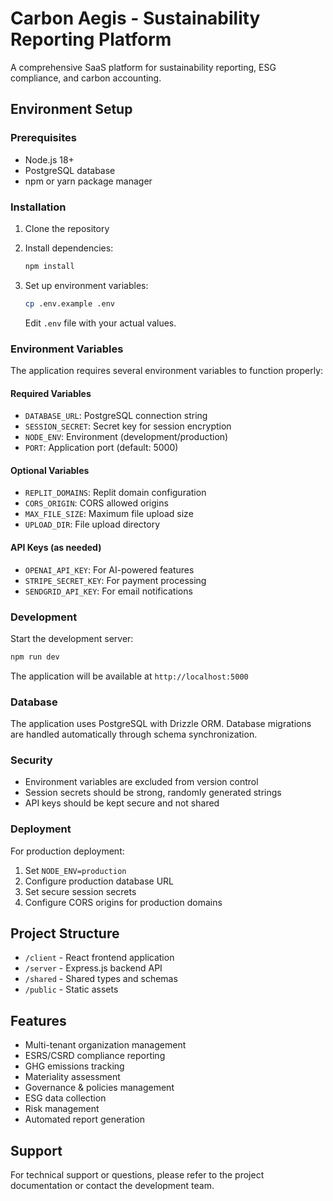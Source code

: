 # Carbon Aegis - Sustainability Reporting Platform

A comprehensive SaaS platform for sustainability reporting, ESG compliance, and carbon accounting.

## Environment Setup

### Prerequisites

- Node.js 18+ 
- PostgreSQL database
- npm or yarn package manager

### Installation

1. Clone the repository
2. Install dependencies:
   ```bash
   npm install
   ```

3. Set up environment variables:
   ```bash
   cp .env.example .env
   ```
   Edit `.env` file with your actual values.

### Environment Variables

The application requires several environment variables to function properly:

#### Required Variables

- `DATABASE_URL`: PostgreSQL connection string
- `SESSION_SECRET`: Secret key for session encryption
- `NODE_ENV`: Environment (development/production)
- `PORT`: Application port (default: 5000)

#### Optional Variables

- `REPLIT_DOMAINS`: Replit domain configuration
- `CORS_ORIGIN`: CORS allowed origins
- `MAX_FILE_SIZE`: Maximum file upload size
- `UPLOAD_DIR`: File upload directory

#### API Keys (as needed)

- `OPENAI_API_KEY`: For AI-powered features
- `STRIPE_SECRET_KEY`: For payment processing
- `SENDGRID_API_KEY`: For email notifications

### Development

Start the development server:
```bash
npm run dev
```

The application will be available at `http://localhost:5000`

### Database

The application uses PostgreSQL with Drizzle ORM. Database migrations are handled automatically through schema synchronization.

### Security

- Environment variables are excluded from version control
- Session secrets should be strong, randomly generated strings
- API keys should be kept secure and not shared

### Deployment

For production deployment:

1. Set `NODE_ENV=production`
2. Configure production database URL
3. Set secure session secrets
4. Configure CORS origins for production domains

## Project Structure

- `/client` - React frontend application
- `/server` - Express.js backend API
- `/shared` - Shared types and schemas
- `/public` - Static assets

## Features

- Multi-tenant organization management
- ESRS/CSRD compliance reporting
- GHG emissions tracking
- Materiality assessment
- Governance & policies management
- ESG data collection
- Risk management
- Automated report generation

## Support

For technical support or questions, please refer to the project documentation or contact the development team.